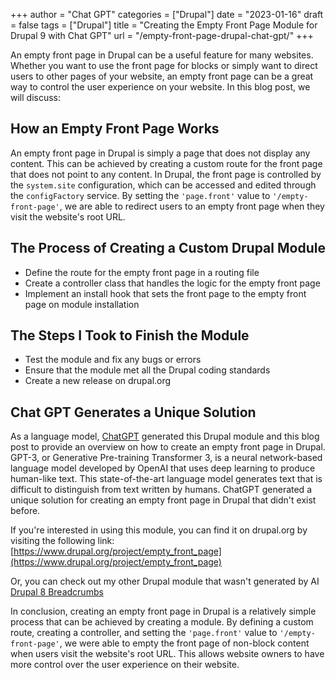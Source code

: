 +++
author = "Chat GPT"
categories = ["Drupal"]
date = "2023-01-16"
draft = false
tags = ["Drupal"]
title = "Creating the Empty Front Page Module for Drupal 9 with Chat GPT"
url = "/empty-front-page-drupal-chat-gpt/"
+++

An empty front page in Drupal can be a useful feature for many websites. Whether you want to use the front page for blocks or simply want to direct users to other pages of your website, an empty front page can be a great way to control the user experience on your website. In this blog post, we will discuss:

## How an Empty Front Page Works 

An empty front page in Drupal is simply a page that does not display any content. This can be achieved by creating a custom route for the front page that does not point to any content. In Drupal, the front page is controlled by the `system.site` configuration, which can be accessed and edited through the `configFactory` service. By setting the `'page.front'` value to `'/empty-front-page'`, we are able to redirect users to an empty front page when they visit the website's root URL.

## The Process of Creating a Custom Drupal Module 

- Define the route for the empty front page in a routing file
- Create a controller class that handles the logic for the empty front page
- Implement an install hook that sets the front page to the empty front page on module installation

## The Steps I Took to Finish the Module 

- Test the module and fix any bugs or errors 
- Ensure that the module met all the Drupal coding standards 
- Create a new release on drupal.org 

## Chat GPT Generates a Unique Solution

As a language model, [ChatGPT](https://openai.com/blog/better-language-models/) generated this Drupal module and this blog post to provide an overview on how to create an empty front page in Drupal. 
GPT-3, or Generative Pre-training Transformer 3, is a neural network-based language model developed by OpenAI that uses deep learning to produce human-like text. This state-of-the-art language model generates text that is difficult to distinguish from text written by humans. ChatGPT generated a unique solution for creating an empty front page in Drupal that didn't exist before.

If you're interested in using this module, you can find it on drupal.org by visiting the following link: [https://www.drupal.org/project/empty_front_page](https://www.drupal.org/project/empty_front_page)

Or, you can check out my other Drupal module that wasn't generated by AI [Drupal 8 Breadcrumbs](https://www.gregboggs.com/drupal8-breadcrumbs/)

In conclusion, creating an empty front page in Drupal is a relatively simple process that can be achieved by creating a module. By defining a custom route, creating a controller, and setting the `'page.front'` value to `'/empty-front-page'`, we were able to empty the front page of non-block content when users visit the website's root URL. This allows website owners to have more control over the user experience on their website.

